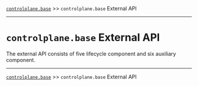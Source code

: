 [`controlplane.base`](../README.md) >> `controlplane.base` External API

-----

# `controlplane.base` External API

The external API consists of five lifecycle component and six auxiliary component.  


-----
[`controlplane.base`](../README.md) >> `controlplane.base` External API
